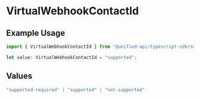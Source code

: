 # VirtualWebhookContactId

## Example Usage

```typescript
import { VirtualWebhookContactId } from "@unified-api/typescript-sdk/sdk/models/shared";

let value: VirtualWebhookContactId = "supported";
```

## Values

```typescript
"supported-required" | "supported" | "not-supported"
```